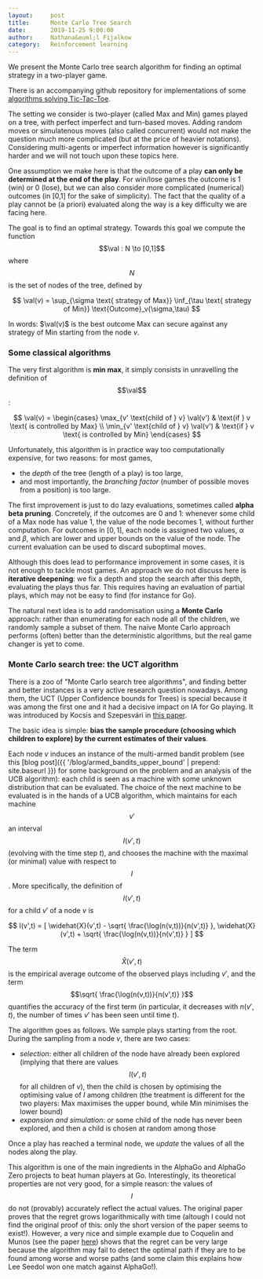 ```yaml
---
layout:     post
title:      Monte Carlo Tree Search 
date:       2019-11-25 9:00:00
author:     Nathana&euml;l Fijalkow
category:   Reinforcement learning
---
```


<script type="text/x-mathjax-config">
MathJax.Hub.Config({
  TeX: {
    Macros: {
      R: "{\\mathbb{R}}",
      Q: "{\\mathbb{Q}}",
      N: "{\\mathbb{N}}",
      Z: "{\\mathbb{Z}}",
      A: "{\\mathcal{A}}",
      B: "{\\mathcal{B}}",
      E: "{\\mathbb{E}}",
      P: "{\\mathbb{P}}",
      val: "{\\text{val}}",
    }
  }
});
</script>

<p class="intro"><span class="dropcap">W</span>e present the Monte Carlo tree search algorithm for finding an optimal strategy in a two-player game.</p>

There is an accompanying github repository for implementations of some [algorithms solving Tic-Tac-Toe](https://github.com/nathanael-fijalkow/TicTacToe_RL).

The setting we consider is two-player (called Max and Min) games played on a tree, with perfect imperfect and turn-based moves.
Adding random moves or simulatenous moves (also called concurrent) would not make the question much more complicated (but at the price of heavier notations).
Considering multi-agents or imperfect information however is significantly harder and we will not touch upon these topics here.

One assumption we make here is that the outcome of a play **can only be determined at the end of the play**.
For win/lose games the outcome is 1 (win) or 0 (lose), but we can also consider more complicated (numerical) outcomes (in [0,1] for the sake of simplicity).
The fact that the quality of a play cannot be (a priori) evaluated along the way is a key difficulty we are facing here.

The goal is to find an optimal strategy.
Towards this goal we compute the function $$\val : N \to [0,1]$$ where $$N$$ is the set of nodes of the tree,
defined by

$$
\val(v) = \sup_{\sigma \text{ strategy of Max}} \inf_{\tau \text{ strategy of Min}} \text{Outcome}_v(\sigma,\tau)
$$

In words: $\val(v)$ is the best outcome Max can secure against any strategy of Min starting from the node $v$.

### Some classical algorithms

The very first algorithm is **min max**, it simply consists in unravelling the definition of $$\val$$:

$$
\val(v) = 
\begin{cases}
\max_{v' \text{child of } v} \val(v') & \text{if } v \text{ is controlled by Max} \\ 
\min_{v' \text{child of } v} \val(v') & \text{if } v \text{ is controlled by Min}
\end{cases} 
$$

Unfortunately, this algorithm is in practice way too computationally expensive, for two reasons: for most games, 
* the *depth* of the tree (length of a play) is too large,
* and most importantly, the *branching factor* (number of possible moves from a position) is too large.

The first improvement is just to do lazy evaluations, sometimes called **alpha beta pruning**. 
Concretely, if the outcomes are $0$ and $1$: whenever some child of a Max node has value $1$, the value of the node becomes $1$, without further computation.
For outcomes in $[0,1]$, each node is assigned two values, $\alpha$ and $\beta$, which are lower and upper bounds on the value of the node.
The current evaluation can be used to discard suboptimal moves.

Although this does lead to performance improvement in some cases, it is not enough to tackle most games.
An approach we do not discuss here is **iterative deepening**: we fix a depth and stop the search after this depth, evaluating the plays thus far.
This requires having an evaluation of partial plays, which may not be easy to find (for instance for Go).

The natural next idea is to add randomisation using a **Monte Carlo** approach: rather than enumerating for each node all of the children,
we randomly sample a subset of them. 
The naive Monte Carlo approach performs (often) better than the deterministic algorithms, but the real game changer is yet to come.

### Monte Carlo search tree: the UCT algorithm

There is a zoo of "Monte Carlo search tree algorithms", and finding better and better instances is a very active research question nowadays.
Among them, the UCT (Upper Confidence bounds for Trees) is special because it was among the first one and it had a decisive impact on IA for Go playing.
It was introduced by Kocsis and Szepesvári in [this paper](https://sites.ualberta.ca/~szepesva/papers/ecml06.pdf).

The basic idea is simple: **bias the sample procedure (choosing which children to explore) by the current estimates of their values**.

Each node $v$ induces an instance of the multi-armed bandit problem 
(see this [blog post]({{ '/blog/armed_bandits_upper_bound' | prepend: site.baseurl }}) for some background on the problem and an analysis of the UCB algorithm): 
each child is seen as a machine with some unknown distribution that can be evaluated.
The choice of the next machine to be evaluated is in the hands of a UCB algorithm, 
which maintains for each machine $$v'$$ an interval $$I(v',t)$$ (evolving with the time step $t$), and chooses the machine with the maximal (or minimal) value with respect to $$I$$.
More specifically, the definition of $$I(v',t)$$ for a child $v'$ of a node $v$ is

$$
I(v',t) = [ \widehat{X}(v',t) - \sqrt{ \frac{\log(n(v,t))}{n(v',t)} }, \widehat{X}(v',t) + \sqrt{ \frac{\log(n(v,t))}{n(v',t)} } ]
$$

The term $$\widehat{X}(v',t)$$ is the empirical average outcome of the observed plays including $v'$, 
and the term $$\sqrt{ \frac{\log(n(v,t))}{n(v',t)} }$$ quantifies the accuracy of the first term (in particular, it decreases with $n(v',t)$, the number of times $v'$ has been seen until time $t$).

The algorithm goes as follows.
We sample plays starting from the root. During the sampling from a node $v$, there are two cases:
* *selection*: either all children of the node have already been explored (implying that there are values $$I(v',t)$$ for all children of $v$), 
then the child is chosen by optimising the optimising value of $I$ among children (the treatment is different for the two players: Max maximises the upper bound, while Min minimises the lower bound)
* *expansion and simulation*: or some child of the node has never been explored, and then a child is chosen at random among those

Once a play has reached a terminal node, we *update* the values of all the nodes along the play.

This algorithm is one of the main ingredients in the AlphaGo and AlphaGo Zero projects to beat human players at Go.
Interestingly, its theoretical properties are not very good, for a simple reason: 
the values of $$I$$ do not (provably) accurately reflect the actual values.
The original paper proves that the regret grows logarithmically with time (altough I could not find the original proof of this: only the short version of the paper seems to exist!).
However, a very nice and simple example due to Coquelin and Munos (see the paper [here](https://arxiv.org/abs/1408.2028)) shows that the regret can be very large
because the algorithm may fail to detect the optimal path if they are to be found among worse and worse paths (and some claim this explains how Lee Seedol won one match against AlphaGo!).


